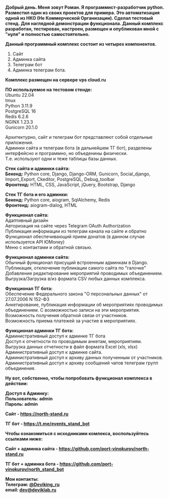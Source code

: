 <b>Добрый день. Меня зовут Роман. Я программист-разработчик python. Разместил один из своих проектов для примера.
Это автоматизация одной из НКО (Не Коммерческой Организации). Сделал тестовый стенд. Для наглядной демонстрации функционала. 
Данный комплекс разработан, тестирован, настроен, размещен и опубликован мной с "нуля" и полностью самостоятельно.</b>

<b>Данный программный комплекс состоит из четырех компонентов.</b>
1) Сайт
2) Админка сайта
3) Телеграм бот
4) Админка телеграм бота.

<b>Комплекс размещен на сервере vps cloud.ru</b>

<b>ПО используемое на тестовом стенде:</b><br>
Ubuntu 22.04<br>
tmux<br>
Python 3.11.9<br>
PostgreSQL 16<br>
Redis 6.2.6<br>
NGINX 1.23.3<br>
Gunicorn 20.1.0<br>

Архитектурно, сайт и телеграм бот представляют собой отдельные приложения.<br>
Админки сайта и телеграм бота (в дальнейшем ТГ бот), разделены интерфейсно и программно, но объеденины физически.<br>Т.е. используют одни и теже таблицы базы данных. 

<b>Стек сайта и админки сайта:</b> <br>
<b>Бекенд:</b> Python core, Django, Django-ORM, Gunicorn, Social_django, Import_Export, Сkeditor, PostgreSQL, Debug_toolbar<br>
<b>Фронтенд:</b> HTML, CSS, JavaScript, jQuery, Bootstrap, Django

<b>Стек ТГ бота и его админки:</b><br>
<b>Бекенд:</b> Python core, aiogram, SqlAlchemy, Redis<br> 
<b>Фронтенд:</b> aiogram-dialog, HTML 

<b>Функционал сайта:</b><br>
Адаптивный дизайн<br>
Авторизация на сайте через Telegram OAuth Authorization<br>
Публикация информации из телеграм канала на сайте и обратно<br>
Функционал обеспечивающий прием донатов (в данном случае используется API ЮMoney)<br>
Меню с контактами и обратной связью.<br>

<b>Функционал админки сайта:</b><br>
Обычный функционал присущий встроенным админкам в Django.<br>
Публикация, отключение публикации самого сайта по "галочке"<br>
Добавление редактирование мероприятий проводимых объединением.<br>
Выгрузка/Загрузка в/из формата CSV любых данных комплекса. <br>

<b>Функционал ТГ бота:</b><br>
Обеспечение Федерального закона "О персональных данных" от 27.07.2006 N 152-ФЗ<br>
Анкетирование, публикация информации об мероприятиях проводимых объединением. С возможностью записи на эти мероприятия.<br>
Возможность получения обратной связи от участников.<br>
Возможность приема платежей за участие в мероприятиях.<br>

<b>Функционал админки ТГ бота:</b><br>
Административный доступ к админке ТГ бота<br>
Доступ к отчетности по проводимым анкетам, мероприятиям.<br>
Выгрузка данных отчетности в файл формата Excel (xls, xlsx)<br>
Административный доступ к админке сайта.<br>
Административный доступ к архиву данных полученным от участников.<br>
Административный доступ к архиву сообщений чатов телеграм групп объединения. <br>

<b>Ну вот, собственно, чтобы попробовать функционал комплекса в действии:<b><br>

<b>Доступ в Админку:</b><br>
<b>Пользователь: admin<br>
<b>Пароль: admin<br>

<b>Сайт</b> - https://north-stand.ru

<b>ТГ бот</b> - https://t.me/events_stand_bot

<b>Чтобы ознакомиться с исходниками комлекса, воспользуйтесь ссылками ниже:</b>

<b>Сайт + админка сайта</b> - https://github.com/port-vinokurov/north-stand.ru

<b>ТГ бот + админка бота</b> - https://github.com/port-vinokurov/north_stand_bot

<b>Мои контакты:</b><br>
<b>Телеграм: [@Deviking_ru](https://t.me/DeViking_ru)</b><br>
<b>email: dev@deviklab.ru</b><br>

